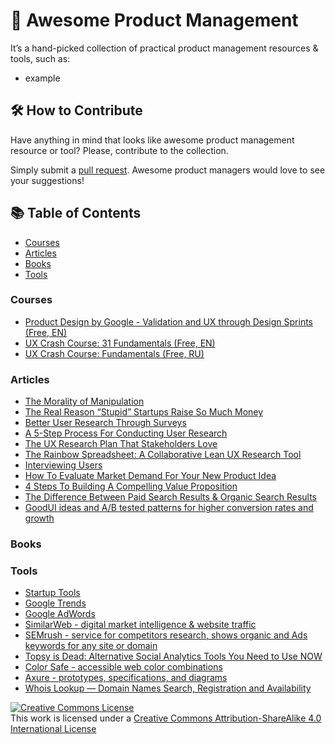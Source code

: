 # 💎 Awesome Product Management
It’s a hand-picked collection of practical product management resources & tools, such as: 
* example

## 🛠 How to Contribute
Have anything in mind that looks like awesome product management resource or tool? Please, contribute to the collection.

Simply submit a [pull request](https://github.com/AI-Sheva/awesome-product-management/pulls). Awesome product managers would love to see your suggestions!

## 📚 Table of Contents
* [Courses](https://github.com/AI-Sheva/awesome-product-management/blob/master/README.md#courses)
* [Articles](https://github.com/AI-Sheva/awesome-product-management/blob/master/README.md#articles)
* [Books](https://github.com/AI-Sheva/awesome-product-management/blob/master/README.md#books)
* [Tools](https://github.com/AI-Sheva/awesome-product-management/blob/master/README.md#tools)

### Courses
* [Product Design by Google - Validation and UX through Design Sprints (Free, EN)](https://www.udacity.com/course/product-design--ud509)
* [UX Crash Course: 31 Fundamentals (Free, EN)](http://thehipperelement.com/post/75476711614/ux-crash-course-31-fundamentals)
* [UX Crash Course: Fundamentals (Free, RU)](https://medium.com/ux-crash-course)

### Articles
* [The Morality of Manipulation](https://www.nirandfar.com/2012/07/the-art-of-manipulation.html)
* [The Real Reason “Stupid” Startups Raise So Much Money](https://www.nirandfar.com/2014/12/stupid-startups.html)
* [Better User Research Through Surveys](https://uxmastery.com/better-user-research-through-surveys/)
* [A 5-Step Process For Conducting User Research](https://www.smashingmagazine.com/2013/09/5-step-process-conducting-user-research/)
* [The UX Research Plan That Stakeholders Love](https://www.smashingmagazine.com/2012/01/ux-research-plan-stakeholders-love/)
* [The Rainbow Spreadsheet: A Collaborative Lean UX Research Tool](https://www.smashingmagazine.com/2013/04/rainbow-spreadsheet-collaborative-ux-research-tool/)
* [Interviewing Users](https://www.nngroup.com/articles/interviewing-users/)
* [How To Evaluate Market Demand For Your New Product Idea](https://www.shopify.com/blog/13444793-how-to-evaluate-market-demand-for-your-new-product-idea)
* [4 Steps To Building A Compelling Value Proposition](https://www.forbes.com/sites/michaelskok/2013/06/14/4-steps-to-building-a-compelling-value-proposition/)
* [The Difference Between Paid Search Results & Organic Search Results](https://web.archive.org/web/20150424032957/http://info.barcelonacreative.com/blog/bid/268929/The-Difference-Between-Paid-Search-Results-Organic-Search-Results)
* [GoodUI ideas and A/B tested patterns for higher conversion rates and growth](https://goodui.org/)

### Books

### Tools
* [Startup Tools](https://steveblank.com/tools-and-blogs-for-entrepreneurs/)
* [Google Trends](https://trends.google.com/trends/)
* [Google AdWords](https://adwords.google.com/home/)
* [SimilarWeb - digital market intelligence & website traffic](https://www.similarweb.com/)
* [SEMrush - service for competitors research, shows organic and Ads keywords for any site or domain](https://www.semrush.com/)
* [Topsy is Dead: Alternative Social Analytics Tools You Need to Use NOW](https://www.semrush.com/blog/topsy-is-dead-alternative-social-analytics-tools-you-need-to-use-now/)
* [Color Safe - accessible web color combinations](http://colorsafe.co/)
* [Axure - prototypes, specifications, and diagrams](https://www.axure.com/)
* [Whois Lookup — Domain Names Search, Registration and Availability](https://www.whois.net/)

<a rel="license" href="http://creativecommons.org/licenses/by-sa/4.0/"><img alt="Creative Commons License" style="border-width:0" src="https://i.creativecommons.org/l/by-sa/4.0/88x31.png" /></a><br />This work is licensed under a <a rel="license" href="http://creativecommons.org/licenses/by-sa/4.0/">Creative Commons Attribution-ShareAlike 4.0 International License</a>
